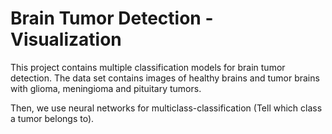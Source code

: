 # Brain Tumor Detection - Visualization


This project contains multiple classification models for brain tumor detection.
The data set contains images of healthy brains and tumor brains with glioma, meningioma and pituitary tumors.


Then, we use neural networks for multiclass-classification (Tell which class a tumor belongs to).
